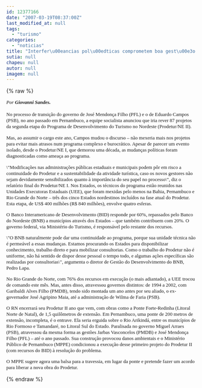 ```yaml
---
id: 12377166
date: "2007-03-19T08:37:00Z"
last_modified_at: null
tags:
  - "turismo"
categories:
  - "noticias"
title: "Interfer\u00eancias pol\u00edticas comprometem boa gest\u00e3o no Turismo"
sutia: null
chapeu: null
autor: null
imagem: null
---
```

{% raw %}
<p><FONT size=2></p>
<p><P></FONT><I><FONT face=Verdana size=2>Por<STRONG> Giovanni Sandes.</STRONG></I><BR><BR>No processo de transição do governo de José Mendonça Filho (PFL) e o de Eduardo Campos (PSB), no ano passado em Pernambuco, a equipe socialista anunciou que iria rever 87 projetos da segunda etapa do Programa de Desenvolvimento do Turismo no Nordeste (Prodetur/NE II). </FONT></P></p>
<p><P><FONT face=Verdana size=2>Mas, ao assumir o cargo este ano, Campos mudou o discurso – não mexeria mais nos projetos para evitar mais atrasos num programa complexo e burocrático. Apesar de parecer um evento isolado, desde o Prodetur/NE I, que demorou uma década, as mudanças políticas foram diagnosticadas como ameaça ao programa. </P></p>
<p><P>\"Modificações nas administrações públicas estaduais e municipais podem pôr em risco a continuidade do Prodetur e a sustentabilidade da atividade turística, caso os novos gestores não sejam devidamente sensibilizados quanto à importância do seu papel no processo\", diz o relatório final do Prodetur/NE I. Nos Estados, os técnicos do programa estão reunidos nas Unidades Executoras Estaduais (UEE), que foram mexidas pelo menos na Bahia, Pernambuco e Rio Grande do Norte – três dos cinco Estados nordestinos incluídos na fase atual do Prodetur. Esta etapa, de US$ 400 milhões (R$ 840 milhões), envolve quatro esferas. </P></p>
<p><P>O Banco Interamericano de Desenvolvimento (BID) responde por 60%, repassados pelo Banco do Nordeste (BNB) a municípios através dos Estados – que também contribuem com 20%. O governo federal, via Ministério do Turismo, é responsável pelo restante dos recursos.</P></p>
<p><P>\"O BNB naturalmente pode dar uma continuidade ao programa, porque sua unidade técnica não é permeável a essas mudanças. Estamos procurando os Estados para disponibilizar conhecimento, trabalho direto e para mobilizar consultorias. Como o trabalho do Prodetur não é uniforme, não há sentido de dispor desse pessoal o tempo todo, e algumas ações específicas são realizadas por consultorias\", argumenta o diretor de Gestão do Desenvolvimento do BNB, Pedro Lapa. </P></p>
<p><P>No Rio Grande do Norte, com 76% dos recursos em execução (o mais adiantado), a UEE trocou de comando este mês. Mas, antes disso, atravessou governos distintos: de 1994 a 2002, com Garibaldi Alves Filho (PMDB), tendo sido montada um ano antes por seu aliado, o ex-governador José Agripino Maia, até a administração de Wilma de Faria (PSB). </P></p>
<p><P>O RN encerrará seu Prodetur II ano que vem, com obras como a Ponte Forte-Redinha (Litoral Norte de Natal), de 1,5 quilômetros de extensão. Em Pernambuco, uma ponte de 200 metros de extensão, incompleta, é o entrave. Ela seria erguida sobre o Rio Arikindá, entre os municípios de Rio Formoso e Tamandaré, no Litoral Sul do Estado. Paralisada no governo Miguel Arraes (PSB), atravessou da mesma forma as gestões Jarbas Vasconcelos (PMDB) e José Mendonça Filho (PFL) – até o ano passado. Sua construção provocou danos ambientais e o Ministério Público de Pernambuco (MPPE) condicionou a execução desse primeiro projeto do Prodetur II (com recursos do BID) à resolução do problema. </P></p>
<p><P>O MPPE sugere agora uma balsa para a travessia, em lugar da ponte e pretende fazer um acordo para liberar a nova obra do Prodetur. </P></FONT><FONT size=2></FONT> </p>
{% endraw %}